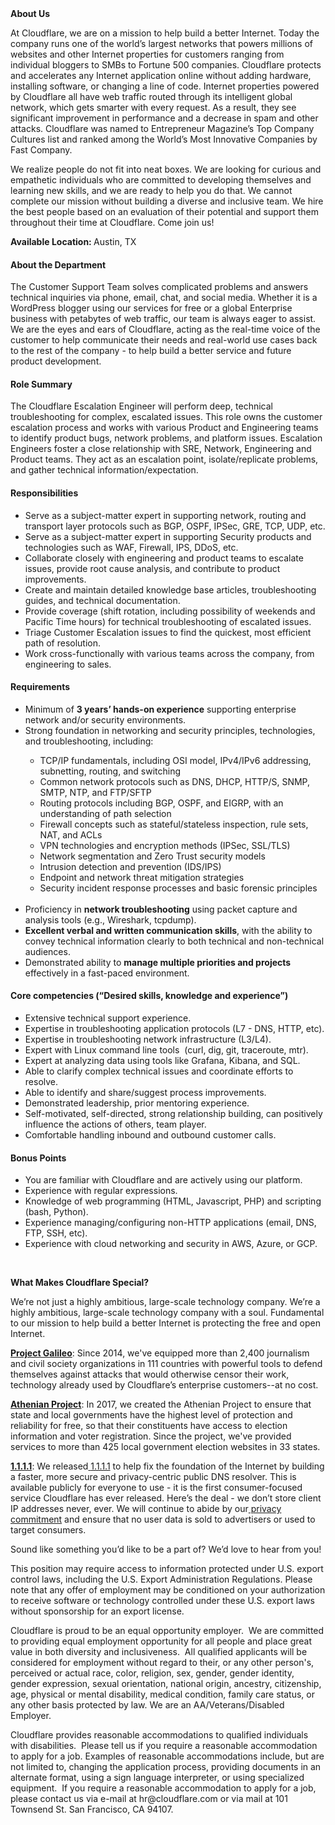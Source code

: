 <div class="content-intro">
	<div><strong>About Us</strong></div>
	<div>
		<p>At Cloudflare, we are on a mission to help build a better Internet. Today the company runs one of the world’s largest networks that powers millions of websites and other Internet properties for customers ranging from individual bloggers to SMBs to Fortune 500 companies. Cloudflare protects and accelerates any Internet application online without adding hardware, installing software, or changing a line of code. Internet properties powered by Cloudflare all have web traffic routed through its intelligent global network, which gets smarter with every request. As a result, they see significant improvement in performance and a decrease in spam and other attacks. Cloudflare was named to Entrepreneur Magazine’s Top Company Cultures list and ranked among the World’s Most Innovative Companies by Fast Company.&nbsp;</p>
		<p><span style="font-weight: 400;">We realize people do not fit into neat boxes. We are looking for curious and empathetic individuals who are committed to developing themselves and learning new skills, and we are ready to help you do that. We cannot complete our mission without building a diverse and inclusive team. We hire the best people based on an evaluation of their potential and support them throughout their time at Cloudflare. Come join us!&nbsp;</span></p>
	</div>
</div>
<p><strong>Available Location: </strong>Austin, TX</p>
<h4><strong>About the Department</strong></h4>
<p>The Customer Support Team solves complicated problems and answers technical inquiries via phone, email, chat, and social media. Whether it is a WordPress blogger using our services for free or a global Enterprise business with petabytes of web traffic, our team is always eager to assist. We are the eyes and ears of Cloudflare, acting as the real-time voice of the customer to help communicate their needs and real-world use cases back to the rest of the company - to help build a better service and future product development.</p>
<h4><strong>Role Summary</strong></h4>
<p>The Cloudflare Escalation Engineer will perform deep, technical troubleshooting for complex, escalated issues. This role owns the customer escalation process and works with various Product and Engineering teams to identify product bugs, network problems, and platform issues. Escalation Engineers foster a close relationship with SRE, Network, Engineering and Product teams. They act as an escalation point, isolate/replicate problems, and gather technical information/expectation.</p>
<h4><strong>Responsibilities</strong></h4>
<ul>
	<li>Serve as a subject-matter expert in supporting network, routing and transport layer protocols such as BGP, OSPF, IPSec, GRE, TCP, UDP, etc.</li>
	<li>Serve as a subject-matter expert in supporting Security products and technologies such as WAF, Firewall, IPS, DDoS, etc.</li>
	<li>Collaborate closely with engineering and product teams to escalate issues, provide root cause analysis, and contribute to product improvements.</li>
	<li>Create and maintain detailed knowledge base articles, troubleshooting guides, and technical documentation.</li>
	<li>Provide coverage (shift rotation, including possibility of weekends and Pacific Time hours) for technical troubleshooting of escalated issues.</li>
	<li>Triage Customer Escalation issues to find the quickest, most efficient path of resolution.</li>
	<li>Work cross-functionally with various teams across the company, from engineering to sales.</li>
</ul>
<h4><strong>Requirements</strong></h4>
<ul>
	<li>Minimum of <strong>3 years’ hands-on experience</strong> supporting enterprise network and/or security environments.</li>
	<li>Strong foundation in networking and security principles, technologies, and troubleshooting, including:</li>
	<ul>
		<li>TCP/IP fundamentals, including OSI model, IPv4/IPv6 addressing, subnetting, routing, and switching</li>
		<li>Common network protocols such as DNS, DHCP, HTTP/S, SNMP, SMTP, NTP, and FTP/SFTP</li>
		<li>Routing protocols including BGP, OSPF, and EIGRP, with an understanding of path selection</li>
		<li>Firewall concepts such as stateful/stateless inspection, rule sets, NAT, and ACLs</li>
		<li>VPN technologies and encryption methods (IPSec, SSL/TLS)</li>
		<li>Network segmentation and Zero Trust security models</li>
		<li>Intrusion detection and prevention (IDS/IPS)</li>
		<li>Endpoint and network threat mitigation strategies</li>
		<li>Security incident response processes and basic forensic principles<br><br></li>
	</ul>
	<li>Proficiency in <strong>network troubleshooting</strong> using packet capture and analysis tools (e.g., Wireshark, tcpdump).</li>
	<li><strong>Excellent verbal and written communication skills</strong>, with the ability to convey technical information clearly to both technical and non-technical audiences.</li>
	<li>Demonstrated ability to <strong>manage multiple priorities and projects</strong> effectively in a fast-paced environment.</li>
</ul>
<h4><strong>Core competencies (“Desired skills, knowledge and experience”)</strong></h4>
<ul>
	<li>Extensive technical support experience.</li>
	<li>Expertise in troubleshooting application protocols (L7 - DNS, HTTP, etc).</li>
	<li>Expertise in troubleshooting network infrastructure (L3/L4).</li>
	<li>Expert with Linux command line tools&nbsp; (curl, dig, git, traceroute, mtr).</li>
	<li>Expert at analyzing data using tools like Grafana, Kibana, and SQL.</li>
	<li>Able to clarify complex technical issues and coordinate efforts to resolve.</li>
	<li>Able to identify and share/suggest process improvements.</li>
	<li>Demonstrated leadership, prior mentoring experience.</li>
	<li>Self-motivated, self-directed, strong relationship building, can positively influence the actions of others, team player.</li>
	<li>Comfortable handling inbound and outbound customer calls.</li>
</ul>
<h4><strong>Bonus Points</strong></h4>
<ul>
	<li>You are familiar with Cloudflare and are actively using our platform.</li>
	<li>Experience with regular expressions.</li>
	<li>Knowledge of web programming (HTML, Javascript, PHP) and scripting (bash, Python).</li>
	<li>Experience managing/configuring non-HTTP applications (email, DNS, FTP, SSH, etc).</li>
	<li>Experience with cloud networking and security in AWS, Azure, or GCP.</li>
</ul>
<p>&nbsp;</p>
<div class="content-conclusion">
	<p><strong>What Makes Cloudflare Special?</strong></p>
	<p><span style="font-weight: 400;">We’re not just a highly ambitious, large-scale technology company. We’re a highly ambitious, large-scale technology company with a soul. Fundamental to our mission to help build a better Internet is protecting the free and open Internet.</span></p>
	<p><a href="https://blog.cloudflare.com/protecting-free-expression-online/"><strong>Project Galileo</strong></a><span style="font-weight: 400;">: Since 2014, we've equipped more than 2,400 journalism and civil society organizations in 111 countries with powerful tools to defend themselves against attacks that would otherwise censor their work, technology already used by Cloudflare’s enterprise customers--at no cost.</span></p>
	<p><strong><a href="https://www.cloudflare.com/athenian/">Athenian Project</a></strong><span style="font-weight: 400;">: In 2017, we created the Athenian Project to ensure that state and local governments have the highest level of protection and reliability for free, so that their constituents have access to election information and voter registration. Since the project, we've provided services to more than 425 local government election websites in 33 states.</span></p>
	<p><a href="https://1.1.1.1/"><strong>1.1.1.1</strong></a><span style="font-weight: 400;">: We released</span><a href="https://1.1.1.1/"> <span style="font-weight: 400;">1.1.1.1</span></a><span style="font-weight: 400;"> to help fix the foundation of the Internet by building a faster, more secure and privacy-centric public DNS resolver. This is available publicly for everyone to use - it is the first consumer-focused service Cloudflare has ever released. Here’s the deal - we don’t store client IP addresses never, ever. We will continue to abide by our</span><a href="https://developers.cloudflare.com/1.1.1.1/privacy/public-dns-resolver"> privacy commitment</a><span style="font-weight: 400;"> and ensure that no user data is sold to advertisers or used to target consumers.</span></p>
	<p><span style="font-weight: 400;">Sound like something you’d like to be a part of? We’d love to hear from you!</span></p>
	<p><span style="font-weight: 400;">This position may require access to information protected under U.S. export control laws, including the U.S. Export Administration Regulations. Please note that any offer of employment may be conditioned on your authorization to receive software or technology controlled under these U.S. export laws without sponsorship for an export license.</span></p>
	<p><span style="font-weight: 400;">Cloudflare is proud to be an equal opportunity employer. &nbsp;We are committed to providing equal employment opportunity for all people and place great value in both diversity and inclusiveness. &nbsp;All qualified applicants will be considered for employment without regard to their, or any other person's, perceived or actual</span> <span style="font-weight: 400;">race, color, religion, sex, gender, gender identity, gender expression, sexual orientation, national origin, ancestry, citizenship, age, physical or mental disability, medical condition, family care status, or any other basis protected by law. </span><span style="font-weight: 400;">We are an AA/Veterans/Disabled Employer.</span></p>
	<p><span style="font-weight: 400;">Cloudflare provides reasonable accommodations to qualified individuals with disabilities. &nbsp;Please tell us if you require a reasonable accommodation to apply for a job. Examples of reasonable accommodations include, but are not limited to, changing the application process, providing documents in an alternate format, using a sign language interpreter, or using specialized equipment. &nbsp;If you require a reasonable accommodation to apply for a job, please contact us via e-mail at </span><span style="font-weight: 400;">hr@cloudflare.com</span><span style="font-weight: 400;"> or via mail at 101 Townsend St. San Francisco, CA 94107.</span></p>
</div>